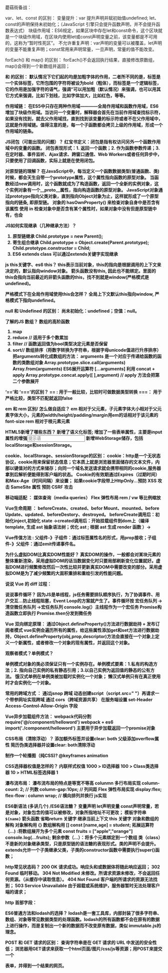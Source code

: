蘑菇街备战：

var、let、const 的区别：
变量提升：var 提升声明并赋初始值undefined; let、const的声明保持未初始化；（JavaScript 引擎只会提升函数声明，并不会提升函数表达式）
块级作用域：ES6规定，如果区块中存在let和const命令，这个区块就是一个块级作用域，在区块内使用let或const声明变量之前，该变量都是不可用的，这称为“暂时性死区”。
不允许重复声明：var声明的变量可以被覆盖，let声明的变量不能重复声明；const常用来声明常量，一旦声明，常量的值不能改变。

  forEach() 和 map() 的区别：
  forEach()不会返回执行结果，直接修改原数组，map()会得到一个新数组并返回；

  <b> 和 <strong>的区别：
默认情况下它们起的均是加粗字体的作用，二者所不同的是，<b>标签是一个实体标签，它所包围的字符将被设为bold（粗体），而<strong>标签是一个逻辑标签，它的作用是加强字符的语气，强调”可以用加粗（默认情况）来强调，也可以用其它方式来强调，比如下划线，比如字体加大，比如红色，等等。

  作用域链：
在ES5中只存在两种作用域————全局作用域和函数作用域，ES6增加了块级作用域。当访问一个变量时，解释器会首先在当前作用域查找标示符，如果没有找到，就去父作用域找，直到找到该变量的标示符或者不在父作用域中，这就是作用域链。值得注意的是，每一个子函数都会拷贝上级的作用域，形成一个作用域的链条。

  JS闭包（可能出现的问题）？
红宝书定义：闭包是指有权访问另外一个函数作用域中的变量的函数。
闭包表现形式：1. 返回一个函数；2. 作为函数参数传递；3.在定时器、事件监听、Ajax请求、跨窗口通信、Web Workers或者任何异步中，只要使用了回调函数，实际上就是在使用闭包。


  对原型链的理解？
在JavaScript中，每当定义一个函数数据类型(普通函数、类)时候，都会天生自带一个prototype属性，这个属性指向函数的原型对象。
当函数经过new调用时，这个函数就成为了构造函数，返回一个全新的实例对象，这个实例对象有一个__proto__属性，指向构造函数的原型对象。
JavaScript对象通过prototype指向父类对象，直到指向Object对象为止，这样就形成了一个原型指向的链条, 即原型链。
对象的 hasOwnProperty() 来检查对象自身中是否含有该属性
使用 in 检查对象中是否含有某个属性时，如果对象中没有但是原型链中有，也会

  JS如何实现继承（几种继承方法）？
1. 原型链继承 Child.prototype = new Parent();
2. 寄生组合继承 Child.prototype = Object.create(Parent.prototype); Child.prototype.constructor = Child;
3. ES6 extends class 可以通过extends关键字实现继承

  js this关键字、es6 this？
this表示当前对象，this的指向是根据调用的上下文来决定的，默认指向window对象。
箭头函数没有this, 因此也不能绑定。里面的this会指向当前最近的非箭头函数的this，找不到就是window(严格模式是undefined)。

  严格模式下在全局作用域使用this会怎样？
全局上下文默认this指向window, 严格模式下指向undefined。

  null 和 Undefined 的区别：
尚未初始化：undefined；空值：null。

 了解的JS 数组？
  数组的高阶函数
1. map 
2. reduce // 适用于多个数累加
3. filter // 函数返回值为bool类型决定元素是否保留
4. sort// 数组排序（将数字转换为字符串，根据字母unicode值进行升序排序）
  把arguments转化成数组的方法：
arguments 是一个对应于传递给函数的函数的类数组对象
  Array.prototype.slice.call(arguments)
Array.from(arguments)
ES6展开运算符 [...arguments]
利用 concat + apply Array.prototype.concat.apply([ ],argument) // apply 方法会把第二个参数展开

  ‘==’和 ‘===’的区别？
== : 用于一般比较，比较时可做数据类型转换
===： 用于严格比较，类型不匹配就返回false

  em 和 rem 区别/ 怎么做自适应？
em 相对于父元素，子元素字体大小相对于父元素字体大小，元素的width/height/padding/margin用em的话相对于该元素的font-size
rem 相对于根元素<html>元素

  HTML5新增了哪些东西？
新增了语义化标签;
增加了一些表单属性，主要是input属性的增强<input type=wmail/url/date.. placeholder="提示语" autofoacus="true">
新增WebStorage储存，包括localStorage和sessionStorage。

  cookie、localStorage、sessionStorage的区别：
cookie：http是一个无状态协议，cookie用来保留状态信息；它本质上就是浏览器里面储存的文本文件，内部以键值对的方式来储存；向同一个域名发送请求就会携带相同的cookie,服务器拿到后解析便能得到客户端的状态。
Cookie的有效期通过Expires（过期时间）和Max-Age（时间间隔）来设置；
如果cookie字段带上HttpOnly...预防 XSS 攻击
SameSite 属性 预防 CSRF 攻击


  移动端适配 ：
  媒体查询（media queries）
Flex 弹性布局
 rem / vw 等比例缩放 

  Vue生命周期 ：
beforeCreate、created、befor Mount、mounted、before Update、updated、beforeDestory、destroyed。
beforeCreate调用后：初始化inject,初始化 state ->created调用后：开始挂载组件到dom上（编译template, 生成 ast 抽象语法树；优化 ast ; 根据 ast 生成 render 函数 ）->

  Vue传值方法 :
父组件-》子组件：通过标签属性名的形式，用prop接收；子组件-》父组件：通过emit传递事件名。

  为什么虚拟DOM比真实DOM性能好？
真实DOM的操作，一般都会对某块元素的整体重新渲染，采用虚拟DOM的话当数据变化时只要局部刷新变化位置就好。虚拟DOM进行频繁修改然后一次性比较并更新真实DOM中需要改变的部分。采用虚拟DOM是为了减少频繁的大面积重排和重绘引发的性能问题。

  说说 Vue 的 diff 过程：




  说说事件循环？
因为JS是单线程，js任务需要排队顺序执行，为了协调事件、用户交互...防止线程阻塞，Event Loop的方案就产生了。事件循环按 宏任务队列 -> 清空微任务队列 ->宏任务队列
console.log(）主线程作为一个宏任务
Promise构造函数立即执行 Promise.then分发到微任务

  Vue 双向绑定原理：
通过Object.defineProperty()方法进行数据劫持 + 发布订阅者模式
vue实例会遍历所有的属性，给这些属性添加get和set方法进行数据劫持，Object.defineProperty(obj,prop,descriptor)方法会直接在一个对象上定义一个新属性，或者修改一个对象的现有属性，并返回这个对象。








  观察者模式？单例模式？





单例模式对象的类必须保证只有一个实例存在。单例模式要素：1.私有的构造方法；2. 指向自己实例的私有静态引用；3.以自己实例为返回值的静态的公有方法。
饿汉式单例在单例类被加载时实例化一个对象；
懒汉式单例只有在真正使用时才会实例化一个对象。

  常用的跨域方式 ：
  通过jsnop 跨域 
动态创建script（script.src=" "）再请求一个带参网址实现跨域
通过 cors（跨域资源共享）
在服务端设置 set-Header Access-Control-Allow-Origin 字段

  Vue异步加载组件方法：
  webpack代码分割 require('@/component/helloword')
webpack + es6 import('./component/helloword') 主要用于异步加载返回一个promise对象

  CSS布局（清除浮动）？
  添加额外标签并设置clear: both
父级添加overflow属性
简历伪类选择器并设置clear: both清除浮动

  制作一个轮播图（纯CSS)?
@keyframes animation 

  CSS选择器权值是怎样的？
内联样式权值 1000 > ID选择器 100 > Class类选择器 10 > HTML标签选择器 1

  瀑布流布局：
瀑布流布局的特点是等宽不等高
  colunmn 多行布局实现 column-count: 2; // 列数 column-gap:10px; // 列间距
 Flex 弹性布局实现 display:flex; flex-flow : column wrap; // 横向排列并换行
 js实现

  ES6新语法 (多讲几个) /ES6语法糖？
  变量声明 let声明变量 const声明常量，若是对象，对象包含的值可以被修改，对象所指地址不可更改；
模板字符串 ` ${name} `
箭头函数 省略return 关键字 继承当前上下文 this 关键字
对象和数组的解构 对象解构用 {} 数组解构用 [] const [name,age] = student;
拓展运算符（...) :将数组展开为多个元素 const fruits = ["apple","orange"] console.log(...fruits);
剩余参数（...）：将多个元素绑定到一个数组
类（class）不是新的对象继承类型，只是原型链的语法糖的表现形式。类的声明不会提升。extends允许一个子类继承父类，子类的constructor函数中需要执行super()函数；

  http常见状态码？
200 OK 请求成功。响应头和或数据体将随此响应返回；
302 Found 临时移动。
304 Not Modified 未修改。所请求资源未修改，不会返回任何资源。（从缓存中读取信息）。
404 Not Found 客户端的所请求的资源无法找到；
503 Service Unavailable 由于超载或系统维护，服务器暂时无法处理客户端的请求；

  http 首部字段：



ES6普通方法和lodash的选择？
lodash是一套工具库，内部封装了很多字符串、数组、对象等常见数据类型的处理函数。lodash的所有函数都不会在原有的数据上进行操作，而是复制出一个新的数据而不改变原有数据，类似 immutable.js的 理念。

 POST 和 GET 请求的区别：
查询字符串是在 GET 请求的 URL 中发送的安全性低； 浏览器用GET请求来获取一个html页面/图片/css/js等资源；用POST来提交一个<form>表单，并得到一个结果的网页。
































































































































































































































































































































































































































































